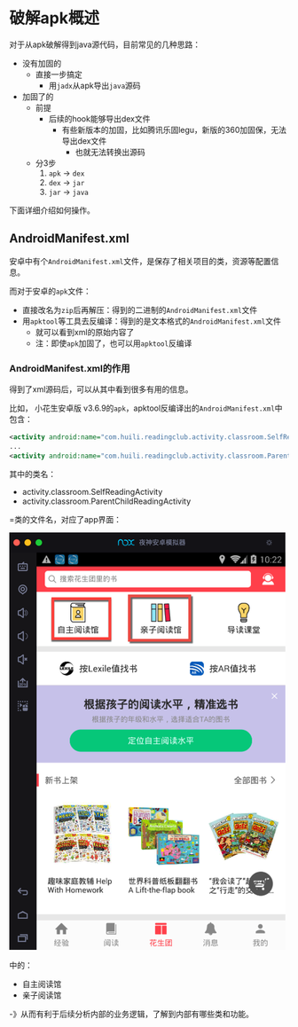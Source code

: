 # 破解apk概述

对于从apk破解得到java源代码，目前常见的几种思路：

* 没有加固的
  * 直接一步搞定
    * 用`jadx`从apk导出`java`源码
* 加固了的
  * 前提
    * 后续的hook能够导出dex文件
      * 有些新版本的加固，比如腾讯乐固legu，新版的360加固保，无法导出dex文件
        * 也就无法转换出源码
  * 分3步
    1. `apk` -> `dex`
    2. `dex` -> `jar`
    3. `jar` -> `java`

下面详细介绍如何操作。

## AndroidManifest.xml

安卓中有个`AndroidManifest.xml`文件，是保存了相关项目的类，资源等配置信息。

而对于安卓的`apk`文件：

* 直接改名为`zip`后再解压：得到的二进制的`AndroidManifest.xml`文件
* 用`apktool`等工具去反编译：得到的是文本格式的`AndroidManifest.xml`文件
  * 就可以看到xml的原始内容了
  * 注：即使`apk`加固了，也可以用`apktool`反编译

### AndroidManifest.xml的作用

得到了xml源码后，可以从其中看到很多有用的信息。

比如， 小花生安卓版 v3.6.9的`apk`，apktool反编译出的`AndroidManifest.xml`中包含：

```xml
<activity android:name="com.huili.readingclub.activity.classroom.SelfReadingActivity" android:screenOrientation="portrait"/>
...
<activity android:name="com.huili.readingclub.activity.classroom.ParentChildReadingActivity" android:screenOrientation="portrait"/>
```

其中的类名：

* activity.classroom.SelfReadingActivity
* activity.classroom.ParentChildReadingActivity

=类的文件名，对应了app界面：

![](../../assets/img/androidmanifest_xml_contain_app_class.png)

中的：

* 自主阅读馆
* 亲子阅读馆

-》从而有利于后续分析内部的业务逻辑，了解到内部有哪些类和功能。
